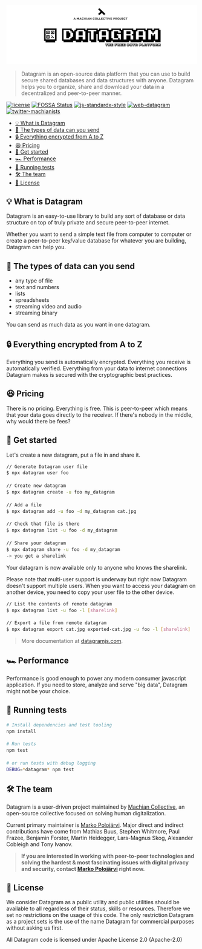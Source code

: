 ![Datagram, the free data platform](media/header.png)
> Datagram is an open-source data platform that you can use to build secure shared databases and data structures with anyone. Datagram helps you to organize, share and download your data in a decentralized and peer-to-peer manner.

[![license](https://img.shields.io/badge/license-apache--2.0-brightgreen.svg)](LICENSE) [![FOSSA Status](https://app.fossa.io/api/projects/git%2Bgithub.com%2Fmachianists%2Fdatagram-node.svg?type=shield)](https://app.fossa.io/projects/git%2Bgithub.com%2Fmachianists%2Fdatagram-node?ref=badge_shield) [![js-standardx-style](https://img.shields.io/badge/code%20style-standardx-brightgreen.svg)](http://standardjs.com) [![web-datagram](https://img.shields.io/badge/web-datagramjs.com-blue.svg)](https://datagramjs.com) [![twitter-machianists](https://img.shields.io/badge/twitter-@machianists-blue.svg)](https://twitter.com/machianists)


- [💡 What is Datagram](#-what-is-datagram)
- [🔌 The types of data can you send](#-the-types-of-data-can-you-send)
- [🔒 Everything encrypted from A to Z](#-everything-encrypted-from-a-to-z)
- [😆 Pricing](#-pricing)
- [🎁 Get started](#-get-started)
- [🏎 Performance](#-performance)
- [🔬 Running tests](#-running-tests)
- [🛠 The team](#-the-team)
- [📝 License](#-license)


## 💡 What is Datagram
Datagram is an easy-to-use library to build any sort of database or data structure on top of truly private and secure peer-to-peer internet.

Whether you want to send a simple text file from computer to computer or create a peer-to-peer key/value database for whatever you are building, Datagram can help you.


## 🔌 The types of data can you send

- any type of file
- text and numbers
- lists
- spreadsheets
- streaming video and audio
- streaming binary

You can send as much data as you want in one datagram.


## 🔒 Everything encrypted from A to Z

Everything you send is automatically encrypted. Everything you receive is automatically verified. Everything from your data to internet connections Datagram makes is secured with the cryptographic best practices.


## 😆 Pricing

There is no pricing. Everything is free. This is peer-to-peer which means that your data goes directly to the receiver. If there's nobody in the middle, why would there be fees?


## 🎁 Get started

Let's create a new datagram, put a file in and share it.
```bash
// Generate Datagram user file
$ npx datagram user foo

// Create new datagram
$ npx datagram create -u foo my_datagram

// Add a file
$ npx datagram add -u foo -d my_datagram cat.jpg

// Check that file is there
$ npx datagram list -u foo -d my_datagram

// Share your datagram
$ npx datagram share -u foo -d my_datagram
-> you get a sharelink
```

Your datagram is now available only to anyone who knows the sharelink.

Please note that multi-user support is underway but right now Datagram doesn't support multiple users. When you want to access your datagram on another device, you need to copy your user file to the other device.

```bash
// List the contents of remote datagram
$ npx datagram list -u foo -l [sharelink]

// Export a file from remote datagram
$ npx datagram export cat.jpg exported-cat.jpg -u foo -l [sharelink]
```

> More documentation at [datagramjs.com](https://datagramjs.com).


## 🏎 Performance

Performance is good enough to power any modern consumer javascript application.
If you need to store, analyze and serve "big data", Datagram might not be your choice.


## 🔬 Running tests

```bash
# Install dependencies and test tooling
npm install

# Run tests
npm test

# or run tests with debug logging
DEBUG=*datagram* npm test
```

## 🛠 The team

Datagram is a user-driven project maintained by [Machian Collective](https://machian.com), an open-source collective focused on solving human digitalization.

Current primary maintainer is [Marko Polojärvi](https://twitter.com/markopolojarvi). Major direct and indirect contributions have come from Mathias Buus, Stephen Whitmore, Paul Frazee, Benjamin Forster, Martin Heidegger, Lars-Magnus Skog, Alexander Cobleigh and Tony Ivanov.

> **If you are interested in working with peer-to-peer technologies and solving the hardest & most fascinating issues with digital privacy and security, contact [Marko Polojärvi](https://twitter.com/markopolojarvi) right now.**


## 📝 License

We consider Datagram as a public utility and public utilities should be available to all regardless of their status, skills or resources. Therefore we set no restrictions on the usage of this code. The only restriction Datagram as a project sets is the use of the name Datagram for commercial purposes without asking us first.

All Datagram code is licensed under Apache License 2.0 (Apache-2.0)
